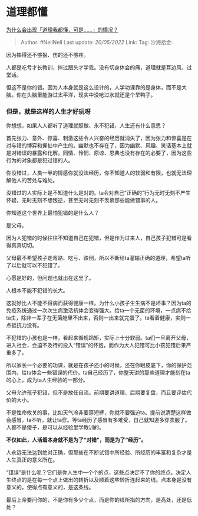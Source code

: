 # 道理都懂

[为什么会出现「道理我都懂，可是……」的情况？](https://www.zhihu.com/question/31793776/answer/2493405490)

> Author: #NellNell
> Last update: *20/05/2022*
> Link:
> Tag:
> 沙海拾金:

因为摔得还不够狠、伤的还不够疼。

人都是吃亏才长教训，摔过跟头才学乖。没有切身体会的痛，道理就是耳边风、过堂话。

但这不是你的错。因为人本身就是这么设计的，人学功课靠的是身体，而不是大脑。你在头脑里能游过太平洋，现实中没呛过水就还是个旱鸭子。

### 但是，就是这样的人生才好玩呀

你想想，如果人人都听了道理就照做、永不犯错，人生还有什么意思？

首先张力、意外、惊喜、刺激这些令人兴奋的经历就消失了，因为张力和惊喜是在对与错的博弈和撕扯中产生的。幽默也不存在了，因为幽默、风趣、笑话基本上就是对错误的暴露和化解。同情、怜悯、原谅、恩典也没有存在的必要了，因为这些行为的对象都是犯过错的人。

你没错过，人类一半的情感你就没法经历，你不知道人的软弱和有限，也就无法理解他人的苦处与难处。

没错过的人实际上是不知道什么是对的。ta会对自己“正确的”行为无时无刻不产生怀疑，无时无刻不想叛逆，甚至无时无刻不羡慕那些能做错事的人。

你知道这个世界上最怕犯错的是什么人？

是父母。

因为人犯错的时候往往不知道自己在犯错，但是作为过来人，自己孩子犯错可是看得真真切切。

父母最不希望孩子走弯路、吃亏、跌倒，所以不断给ta灌输正确的道理，希望ta听了以后就可以不犯错了。

心愿是好的，但问题也就出在这里了。

人根本不能不犯错的长大。

这就好比人不能不得病而获得健康一样。为什么小孩子生生病不是坏事？因为ta的免疫系统通过一次次生病激活抗体会变得强大。给ta一个无菌的环境，一点病不给ta生，除非一辈子在无菌舱里不出来，否则一出来就完蛋了。ta看着健康，实则一点抵抗力没有。

不犯错的小孩也是一样，看起来循规蹈矩，实际上十分软弱。ta们一旦离开父母，进入社会，会迫不及待的投入“错误”的怀抱，而作为大人犯错可比小孩犯错后果严重多了。

所以家长一个必要的功课，就是在孩子还小的时候，还在你眼皮底下，你的保护范围内，给ta体会一些错误的代价。ta自己经历了，你整天讲的那些道理才能刻在ta的心上，成为ta人生经验的一部分。

父母允许孩子犯错，但不是放任自流。前期要讲道理、后期要复盘，而且要评估代价的大小。

不是性命攸关的事，比如天气冷非要穿短裤，你就不要强迫ta。提前说清楚这样做会感冒，ta不听，就让ta穿。等ta经历了感冒有多难受，自己就知道多穿衣服了。人都不是傻子，是可以从经验里学教训的。

**不仅如此，人活着本身就不是为了“对错”，而是为了“经历”。**

人永远无法达到绝对正确，但那些在不断试错中所经验、所经历的丰富和复杂才是人生真正的意义所在。

“错误”是什么呢？它们是你人生中一个个的点，这些点决定不了你的终点。决定人生终点的是在每一个点上做出的转折以及顺着这些转折连起来的线。点本身是没有意义的，使得点有意义的，是这条线。

最后上帝要问你的，不是你有多少个点，而是你的线所指的方向，是高处，还是低处？
